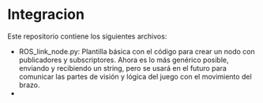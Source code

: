 # Integracion

Este repositorio contiene los siguientes archivos:
- ROS_link_node.py: Plantilla básica con el código para crear un nodo con publicadores y subscriptores. Ahora es lo más genérico posible, enviando y recibiendo un string, pero se usará en el futuro para comunicar las partes de visión y lógica del juego con el movimiento del brazo.
- 

